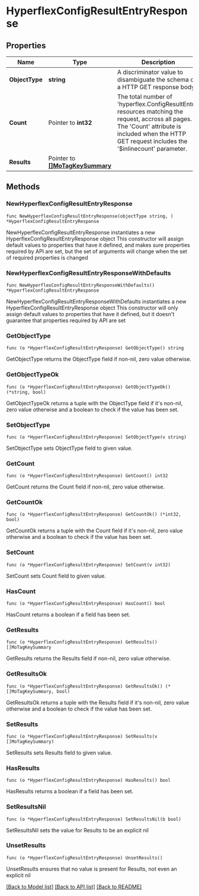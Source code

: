 # HyperflexConfigResultEntryResponse

## Properties

Name | Type | Description | Notes
------------ | ------------- | ------------- | -------------
**ObjectType** | **string** | A discriminator value to disambiguate the schema of a HTTP GET response body. | 
**Count** | Pointer to **int32** | The total number of &#39;hyperflex.ConfigResultEntry&#39; resources matching the request, accross all pages. The &#39;Count&#39; attribute is included when the HTTP GET request includes the &#39;$inlinecount&#39; parameter. | [optional] 
**Results** | Pointer to [**[]MoTagKeySummary**](mo.TagKeySummary.md) |  | [optional] 

## Methods

### NewHyperflexConfigResultEntryResponse

`func NewHyperflexConfigResultEntryResponse(objectType string, ) *HyperflexConfigResultEntryResponse`

NewHyperflexConfigResultEntryResponse instantiates a new HyperflexConfigResultEntryResponse object
This constructor will assign default values to properties that have it defined,
and makes sure properties required by API are set, but the set of arguments
will change when the set of required properties is changed

### NewHyperflexConfigResultEntryResponseWithDefaults

`func NewHyperflexConfigResultEntryResponseWithDefaults() *HyperflexConfigResultEntryResponse`

NewHyperflexConfigResultEntryResponseWithDefaults instantiates a new HyperflexConfigResultEntryResponse object
This constructor will only assign default values to properties that have it defined,
but it doesn't guarantee that properties required by API are set

### GetObjectType

`func (o *HyperflexConfigResultEntryResponse) GetObjectType() string`

GetObjectType returns the ObjectType field if non-nil, zero value otherwise.

### GetObjectTypeOk

`func (o *HyperflexConfigResultEntryResponse) GetObjectTypeOk() (*string, bool)`

GetObjectTypeOk returns a tuple with the ObjectType field if it's non-nil, zero value otherwise
and a boolean to check if the value has been set.

### SetObjectType

`func (o *HyperflexConfigResultEntryResponse) SetObjectType(v string)`

SetObjectType sets ObjectType field to given value.


### GetCount

`func (o *HyperflexConfigResultEntryResponse) GetCount() int32`

GetCount returns the Count field if non-nil, zero value otherwise.

### GetCountOk

`func (o *HyperflexConfigResultEntryResponse) GetCountOk() (*int32, bool)`

GetCountOk returns a tuple with the Count field if it's non-nil, zero value otherwise
and a boolean to check if the value has been set.

### SetCount

`func (o *HyperflexConfigResultEntryResponse) SetCount(v int32)`

SetCount sets Count field to given value.

### HasCount

`func (o *HyperflexConfigResultEntryResponse) HasCount() bool`

HasCount returns a boolean if a field has been set.

### GetResults

`func (o *HyperflexConfigResultEntryResponse) GetResults() []MoTagKeySummary`

GetResults returns the Results field if non-nil, zero value otherwise.

### GetResultsOk

`func (o *HyperflexConfigResultEntryResponse) GetResultsOk() (*[]MoTagKeySummary, bool)`

GetResultsOk returns a tuple with the Results field if it's non-nil, zero value otherwise
and a boolean to check if the value has been set.

### SetResults

`func (o *HyperflexConfigResultEntryResponse) SetResults(v []MoTagKeySummary)`

SetResults sets Results field to given value.

### HasResults

`func (o *HyperflexConfigResultEntryResponse) HasResults() bool`

HasResults returns a boolean if a field has been set.

### SetResultsNil

`func (o *HyperflexConfigResultEntryResponse) SetResultsNil(b bool)`

 SetResultsNil sets the value for Results to be an explicit nil

### UnsetResults
`func (o *HyperflexConfigResultEntryResponse) UnsetResults()`

UnsetResults ensures that no value is present for Results, not even an explicit nil

[[Back to Model list]](../README.md#documentation-for-models) [[Back to API list]](../README.md#documentation-for-api-endpoints) [[Back to README]](../README.md)


